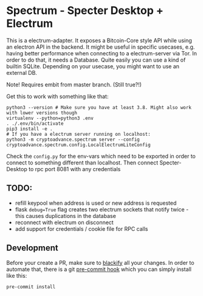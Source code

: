 # Spectrum - Specter Desktop + Electrum

This is a electrum-adapter. It exposes a Bitcoin-Core style API while using an electron API in the backend. It might be useful in specific usecases, e.g. having better performance when connecting to a electrum-server via Tor. In order to do that, it needs a Database. Quite easily you can use a kind of builtin SQLite. Depending on your usecase, you might want to use an external DB.

Note! Requires embit from master branch. (Still true?!)


Get this to work with something like that:
```
python3 --version # Make sure you have at least 3.8. Might also work with lower versions though
virtualenv --python=python3 .env
. ./.env/bin/activate
pip3 install -e .
# If you have a electrum server running on localhost:
python3 -m cryptoadvance.spectrum server --config cryptoadvance.spectrum.config.LocalElectrumLiteConfig
```

Check the `config.py` for the env-vars which need to be exported in order to connect to something different than localhost.
Then connect Specter-Desktop to rpc port 8081 with any credentials

## TODO:

- refill keypool when address is used or new address is requested
- flask `debug=True` flag creates two electrum sockets that notify twice - this causes duplications in the database
- reconnect with electrum on disconnect
- add support for credentials / cookie file for RPC calls


## Development

Before your create a PR, make sure to [blackify](https://github.com/psf/black) all your changes. In order to automate that,
there is a git [pre-commit hook](https://ljvmiranda921.github.io/notebook/2018/06/21/precommits-using-black-and-flake8/) which you can simply install like this:
```
pre-commit install
```